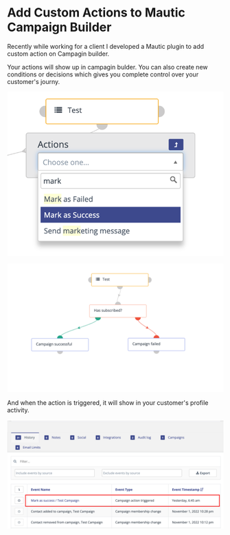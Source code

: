 # Add Custom Actions to Mautic Campaign Builder
Recently while working for a client I developed a Mautic plugin to add custom action on Campagin builder.



<!--<strong style="display:none;">Features:</strong>
<ul><li><strong>Camera button</strong>: tap to capture image. Hold to record video of max limit 10 seconds.</li>
<li><strong>Flash control button</strong>.</li>
<li><strong>Camera switch button:</strong> to switch between front and back cameras.</li>
<li><strong>Stickers:</strong> you can add stickers to your photos and videos. Place stickers anywhere on camera preview and adjust their sizes accordingly.</li>
<li><strong>Add Text:</strong> similar to stickers, you can also add text to images and videos and change its font colour.</li>
<li><strong>Save media:</strong> you can also save images and videos to your device.</li>
<li><strong>Upload:</strong> there is a button to upload images to web. However server side programming needs to be done.</li>
</ul>-->

<p>Your actions will show up in campagin bulder. You can also create new conditions or decisions which gives you complete control over your customer's journy.</p>

![alt text](https://raw.githubusercontent.com/abdulhaq/CustomActionsMauticCampaigns/master/img/img-1.png)
<br />

![alt text](https://raw.githubusercontent.com/abdulhaq/CustomActionsMauticCampaigns/master/img/img-2.png)
<br />

<p>And when the action is triggered, it will show in your customer's profile activity.</p>

![alt text](https://raw.githubusercontent.com/abdulhaq/CustomActionsMauticCampaigns/master/img/img-3.png)
<br />
